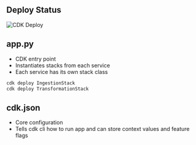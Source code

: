 ## Deploy Status

<!-- ![CDK Deploy](https://github.com/<your-org-or-username>/<your-repo>/actions/workflows/<workflow-file-name>.yml/badge.svg) -->
![CDK Deploy](https://github.com/cmalaga-code/demo-data-stack-ci-cd/actions/workflows/cdk_workflow.yml/badge.svg)


## app.py

- CDK entry point
- Instantiates stacks from each service
- Each service has its own stack class

```bash
cdk deploy IngestionStack
cdk deploy TransformationStack
```


## cdk.json

- Core configuration
- Tells cdk cli how to run app and can store context values and feature flags

